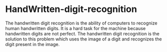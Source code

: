 # HandWritten-digit-recognition
The handwritten digit recognition is the ability of computers to recognize human handwritten digits. It is a hard task for the machine because handwritten digits are not perfect. The handwritten digit recognition is the solution to this problem which uses the image of a digit and recognizes the digit present in the image.
